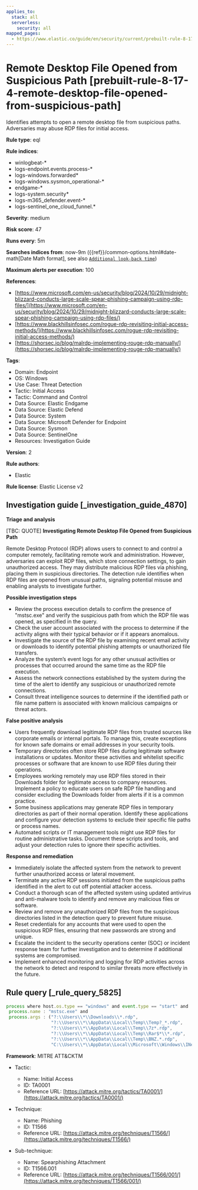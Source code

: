 ```yaml
---
applies_to:
  stack: all
  serverless:
    security: all
mapped_pages:
  - https://www.elastic.co/guide/en/security/current/prebuilt-rule-8-17-4-remote-desktop-file-opened-from-suspicious-path.html
---
```


# Remote Desktop File Opened from Suspicious Path [prebuilt-rule-8-17-4-remote-desktop-file-opened-from-suspicious-path]

Identifies attempts to open a remote desktop file from suspicious paths. Adversaries may abuse RDP files for initial access.

**Rule type**: eql

**Rule indices**:

* winlogbeat-*
* logs-endpoint.events.process-*
* logs-windows.forwarded*
* logs-windows.sysmon_operational-*
* endgame-*
* logs-system.security*
* logs-m365_defender.event-*
* logs-sentinel_one_cloud_funnel.*

**Severity**: medium

**Risk score**: 47

**Runs every**: 5m

**Searches indices from**: now-9m ({{ref}}/common-options.html#date-math[Date Math format], see also [`Additional look-back time`](docs-content://solutions/security/detect-and-alert/create-detection-rule.md#rule-schedule))

**Maximum alerts per execution**: 100

**References**:

* [https://www.microsoft.com/en-us/security/blog/2024/10/29/midnight-blizzard-conducts-large-scale-spear-phishing-campaign-using-rdp-files/](https://www.microsoft.com/en-us/security/blog/2024/10/29/midnight-blizzard-conducts-large-scale-spear-phishing-campaign-using-rdp-files/)
* [https://www.blackhillsinfosec.com/rogue-rdp-revisiting-initial-access-methods/](https://www.blackhillsinfosec.com/rogue-rdp-revisiting-initial-access-methods/)
* [https://shorsec.io/blog/malrdp-implementing-rouge-rdp-manually/](https://shorsec.io/blog/malrdp-implementing-rouge-rdp-manually/)

**Tags**:

* Domain: Endpoint
* OS: Windows
* Use Case: Threat Detection
* Tactic: Initial Access
* Tactic: Command and Control
* Data Source: Elastic Endgame
* Data Source: Elastic Defend
* Data Source: System
* Data Source: Microsoft Defender for Endpoint
* Data Source: Sysmon
* Data Source: SentinelOne
* Resources: Investigation Guide

**Version**: 2

**Rule authors**:

* Elastic

**Rule license**: Elastic License v2

## Investigation guide [_investigation_guide_4870]

**Triage and analysis**

[TBC: QUOTE]
**Investigating Remote Desktop File Opened from Suspicious Path**

Remote Desktop Protocol (RDP) allows users to connect to and control a computer remotely, facilitating remote work and administration. However, adversaries can exploit RDP files, which store connection settings, to gain unauthorized access. They may distribute malicious RDP files via phishing, placing them in suspicious directories. The detection rule identifies when RDP files are opened from unusual paths, signaling potential misuse and enabling analysts to investigate further.

**Possible investigation steps**

* Review the process execution details to confirm the presence of "mstsc.exe" and verify the suspicious path from which the RDP file was opened, as specified in the query.
* Check the user account associated with the process to determine if the activity aligns with their typical behavior or if it appears anomalous.
* Investigate the source of the RDP file by examining recent email activity or downloads to identify potential phishing attempts or unauthorized file transfers.
* Analyze the system’s event logs for any other unusual activities or processes that occurred around the same time as the RDP file execution.
* Assess the network connections established by the system during the time of the alert to identify any suspicious or unauthorized remote connections.
* Consult threat intelligence sources to determine if the identified path or file name pattern is associated with known malicious campaigns or threat actors.

**False positive analysis**

* Users frequently download legitimate RDP files from trusted sources like corporate emails or internal portals. To manage this, create exceptions for known safe domains or email addresses in your security tools.
* Temporary directories often store RDP files during legitimate software installations or updates. Monitor these activities and whitelist specific processes or software that are known to use RDP files during their operations.
* Employees working remotely may use RDP files stored in their Downloads folder for legitimate access to company resources. Implement a policy to educate users on safe RDP file handling and consider excluding the Downloads folder from alerts if it is a common practice.
* Some business applications may generate RDP files in temporary directories as part of their normal operation. Identify these applications and configure your detection systems to exclude their specific file paths or process names.
* Automated scripts or IT management tools might use RDP files for routine administrative tasks. Document these scripts and tools, and adjust your detection rules to ignore their specific activities.

**Response and remediation**

* Immediately isolate the affected system from the network to prevent further unauthorized access or lateral movement.
* Terminate any active RDP sessions initiated from the suspicious paths identified in the alert to cut off potential attacker access.
* Conduct a thorough scan of the affected system using updated antivirus and anti-malware tools to identify and remove any malicious files or software.
* Review and remove any unauthorized RDP files from the suspicious directories listed in the detection query to prevent future misuse.
* Reset credentials for any accounts that were used to open the suspicious RDP files, ensuring that new passwords are strong and unique.
* Escalate the incident to the security operations center (SOC) or incident response team for further investigation and to determine if additional systems are compromised.
* Implement enhanced monitoring and logging for RDP activities across the network to detect and respond to similar threats more effectively in the future.


## Rule query [_rule_query_5825]

```js
process where host.os.type == "windows" and event.type == "start" and
 process.name : "mstsc.exe" and
 process.args : ("?:\\Users\\*\\Downloads\\*.rdp",
                 "?:\\Users\\*\\AppData\\Local\\Temp\\Temp?_*.rdp",
                 "?:\\Users\\*\\AppData\\Local\\Temp\\7z*.rdp",
                 "?:\\Users\\*\\AppData\\Local\\Temp\\Rar$*\\*.rdp",
                 "?:\\Users\\*\\AppData\\Local\\Temp\\BNZ.*.rdp",
                 "C:\\Users\\*\\AppData\\Local\\Microsoft\\Windows\\INetCache\\Content.Outlook\\*.rdp")
```

**Framework**: MITRE ATT&CKTM

* Tactic:

    * Name: Initial Access
    * ID: TA0001
    * Reference URL: [https://attack.mitre.org/tactics/TA0001/](https://attack.mitre.org/tactics/TA0001/)

* Technique:

    * Name: Phishing
    * ID: T1566
    * Reference URL: [https://attack.mitre.org/techniques/T1566/](https://attack.mitre.org/techniques/T1566/)

* Sub-technique:

    * Name: Spearphishing Attachment
    * ID: T1566.001
    * Reference URL: [https://attack.mitre.org/techniques/T1566/001/](https://attack.mitre.org/techniques/T1566/001/)



